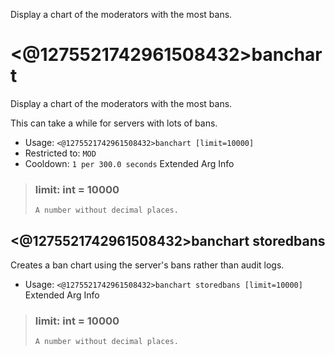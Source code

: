 Display a chart of the moderators with the most bans.

# <@1275521742961508432>banchart
Display a chart of the moderators with the most bans.<br/>

This can take a while for servers with lots of bans.<br/>
 - Usage: `<@1275521742961508432>banchart [limit=10000]`
 - Restricted to: `MOD`
 - Cooldown: `1 per 300.0 seconds`
Extended Arg Info
> ### limit: int = 10000
> ```
> A number without decimal places.
> ```
## <@1275521742961508432>banchart storedbans
Creates a ban chart using the server's bans rather than audit logs.<br/>
 - Usage: `<@1275521742961508432>banchart storedbans [limit=10000]`
Extended Arg Info
> ### limit: int = 10000
> ```
> A number without decimal places.
> ```
